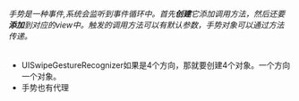 ###### 手势是一种事件,系统会监听到事件循环中。首先**创建**它添加调用方法，然后还要**添加**到对应的view中。触发的调用方法可以有默认参数，手势对象可以通过方法传递。
- UISwipeGestureRecognizer如果是4个方向，那就要创建4个对象。一个方向一个对象。
- 手势也有代理